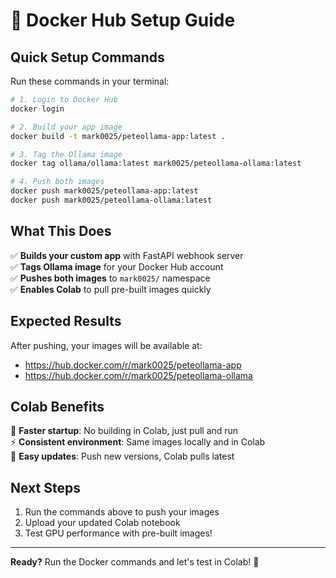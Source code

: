 # 🐳 Docker Hub Setup Guide

## Quick Setup Commands

Run these commands in your terminal:

```bash
# 1. Login to Docker Hub
docker login

# 2. Build your app image
docker build -t mark0025/peteollama-app:latest .

# 3. Tag the Ollama image
docker tag ollama/ollama:latest mark0025/peteollama-ollama:latest

# 4. Push both images
docker push mark0025/peteollama-app:latest
docker push mark0025/peteollama-ollama:latest
```

## What This Does

✅ **Builds your custom app** with FastAPI webhook server  
✅ **Tags Ollama image** for your Docker Hub account  
✅ **Pushes both images** to `mark0025/` namespace  
✅ **Enables Colab** to pull pre-built images quickly

## Expected Results

After pushing, your images will be available at:

- https://hub.docker.com/r/mark0025/peteollama-app
- https://hub.docker.com/r/mark0025/peteollama-ollama

## Colab Benefits

🚀 **Faster startup**: No building in Colab, just pull and run  
⚡ **Consistent environment**: Same images locally and in Colab  
🔧 **Easy updates**: Push new versions, Colab pulls latest

## Next Steps

1. Run the commands above to push your images
2. Upload your updated Colab notebook
3. Test GPU performance with pre-built images!

---

**Ready?** Run the Docker commands and let's test in Colab! 🎯
